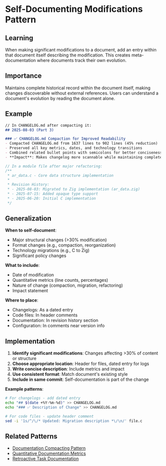 # Self-Documenting Modifications Pattern

## Learning
When making significant modifications to a document, add an entry within that document itself describing the modification. This creates meta-documentation where documents track their own evolution.

## Importance
Maintains complete historical record within the document itself, making changes discoverable without external references. Users can understand a document's evolution by reading the document alone.

## Example
```markdown
// In CHANGELOG.md after compacting it:
## 2025-08-03 (Part 3)

### ✅ CHANGELOG.md Compaction for Improved Readability
- Compacted CHANGELOG.md from 1637 lines to 902 lines (45% reduction)
- Preserved all key metrics, dates, and technology transitions
- Combined related bullet points with semicolons for better conciseness
- **Impact**: Makes changelog more scannable while maintaining complete historical record
```

```c
// In a module file after major refactoring:
/**
 * ar_data.c - Core data structure implementation
 * 
 * Revision History:
 * - 2025-08-03: Migrated to Zig implementation (ar_data.zig)
 * - 2025-07-15: Added opaque type support  
 * - 2025-06-20: Initial C implementation
 */
```

## Generalization
**When to self-document**:
- Major structural changes (>30% modification)
- Format changes (e.g., compaction, reorganization)
- Technology migrations (e.g., C to Zig)
- Significant policy changes

**What to include**:
- Date of modification
- Quantitative metrics (line counts, percentages)
- Nature of change (compaction, migration, refactoring)
- Impact statement

**Where to place**:
- Changelogs: As a dated entry
- Code files: In header comments
- Documentation: In revision history section
- Configuration: In comments near version info

## Implementation
1. **Identify significant modifications**: Changes affecting >30% of content or structure
2. **Choose appropriate location**: Header for files, dated entry for logs
3. **Write concise description**: Include metrics and impact
4. **Use consistent format**: Match document's existing style
5. **Include in same commit**: Self-documentation is part of the change

**Example patterns**:
```bash
# For changelogs - add dated entry
echo "## $(date +%Y-%m-%d)" >> CHANGELOG.md
echo "### ✅ Description of Change" >> CHANGELOG.md

# For code files - update header comment
sed -i '1s/^/\/* Updated: Migration description *\/\n/' file.c
```

## Related Patterns
- [Documentation Compacting Pattern](documentation-compacting-pattern.md)
- [Quantitative Documentation Metrics](quantitative-documentation-metrics.md)
- [Retroactive Task Documentation](retroactive-task-documentation.md)